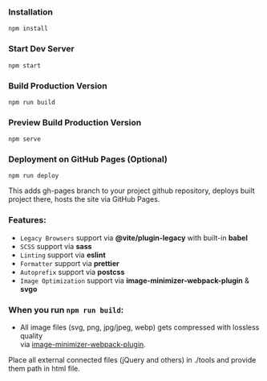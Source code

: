 ### Installation

```
npm install
```

### Start Dev Server

```
npm start
```

### Build Production Version

```
npm run build
```

### Preview Build Production Version

```
npm serve
```

### Deployment on GitHub Pages (Optional)

```
npm run deploy
```

This adds gh-pages branch to your project github repository, deploys built project there, hosts the site via GitHub Pages.

### Features:

- `Legacy Browsers` support via **@vite/plugin-legacy** with built-in **babel**
- `SCSS` support via **sass**
- `Linting` support via **eslint**
- `Formatter` support via **prettier**
- `Autoprefix` support via **postcss**
- `Image Optimization` support via **image-minimizer-webpack-plugin** & **svgo**

### When you run `npm run build`:

- All image files (svg, png, jpg/jpeg, webp) gets compressed with lossless quality
  <br />via [image-minimizer-webpack-plugin](https://github.com/webpack-contrib/image-minimizer-webpack-plugin).

Place all external connected files (jQuery and others) in ./tools and provide them path in html file.
